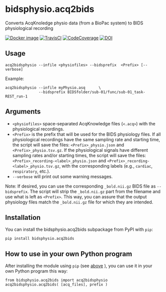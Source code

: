 # bidsphysio.acq2bids
Converts AcqKnoledge physio data (from a BioPac system) to BIDS physiological recording

[![Docker image](https://img.shields.io/badge/docker-cbinyu/bidsphysio:latest-brightgreen.svg?logo=docker&style=flat)](https://hub.docker.com/r/cbinyu/bidsphysio/tags/)
[![TravisCI](https://travis-ci.com/cbinyu/bidsphysio.svg?branch=master)](https://travis-ci.com/cbinyu/bidsphysio)
[![CodeCoverage](https://codecov.io/gh/cbinyu/bidsphysio/branch/master/graph/badge.svg)](https://codecov.io/gh/cbinyu/bidsphysio)
[![DOI](https://zenodo.org/badge/239006399.svg)](https://zenodo.org/badge/latestdoi/239006399)

## Usage
```
acq2bidsphysio --infile <physiofiles> --bidsprefix  <Prefix> [--verbose]
```

Example:
```
acq2bidsphysio --infile myPhysio.asq      \
               --bidsprefix BIDSfolder/sub-01/func/sub-01_task-REST_run-1
```

## Arguments
 * `<physiofiles>` space-separated AcqKnowledge files (`<.acq>`) with the physiological
 recordings.
 * `<Prefix>` is the prefix that will be used for the BIDS physiology files.  If all physiological recordings have the same sampling rate and starting time, the script will save the files: `<Prefix>_physio.json` and `<Prefix>_physio.tsv.gz`.  If the physiological signals have different sampling rates and/or starting times, the script will save the files: `<Prefix>_recording-<label>_physio.json` and `<Prefix>_recording-<label>_physio.tsv.gz`, with the corresponding labels (e.g., `cardiac`, `respiratory`, etc.).
 * `--verbose` will print out some warning messages.

Note: If desired, you can use the corresponding `_bold.nii.gz` BIDS file as `--bidsprefix`. The script will strip the `_bold.nii.gz` part from the filename and use what is left as `<Prefix>`. This way, you can assure that the output physiology files match the `_bold.nii.gz` file for which they are intended.

## Installation
You can install the bidsphysio.acq2bids subpackage from PyPI with `pip`:

```
pip install bidsphysio.acq2bids
```

## How to use in your own Python program
After installing the module using `pip` (see [above](#installation "Installation") ), you can use it in your own Python program this way:
```
from bidsphysio.acq2bids import acq2bidsphysio
acq2bidsphysio.acq2bids( [acq_files], prefix )
```



